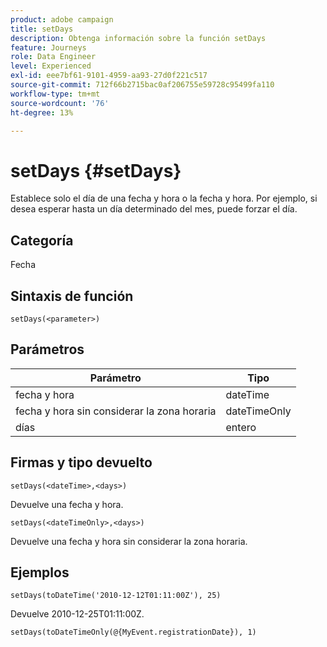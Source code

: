 ```yaml
---
product: adobe campaign
title: setDays
description: Obtenga información sobre la función setDays
feature: Journeys
role: Data Engineer
level: Experienced
exl-id: eee7bf61-9101-4959-aa93-27d0f221c517
source-git-commit: 712f66b2715bac0af206755e59728c95499fa110
workflow-type: tm+mt
source-wordcount: '76'
ht-degree: 13%

---
```


# setDays {#setDays}

Establece solo el día de una fecha y hora o la fecha y hora. Por ejemplo, si desea esperar hasta un día determinado del mes, puede forzar el día.

## Categoría

Fecha

## Sintaxis de función

`setDays(<parameter>)`

## Parámetros

| Parámetro | Tipo |
|--- |--- |
| fecha y hora | dateTime |
| fecha y hora sin considerar la zona horaria | dateTimeOnly |
| días | entero |

## Firmas y tipo devuelto

`setDays(<dateTime>,<days>)`

Devuelve una fecha y hora.

`setDays(<dateTimeOnly>,<days>)`

Devuelve una fecha y hora sin considerar la zona horaria.

## Ejemplos

`setDays(toDateTime('2010-12-12T01:11:00Z'), 25)`

Devuelve 2010-12-25T01:11:00Z.

`setDays(toDateTimeOnly(@{MyEvent.registrationDate}), 1)`
